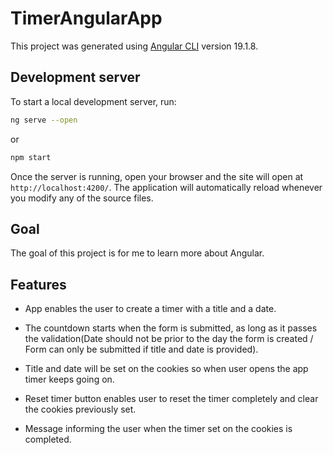 # TimerAngularApp

This project was generated using [Angular CLI](https://github.com/angular/angular-cli) version 19.1.8.

## Development server

To start a local development server, run:

```bash
ng serve --open
```

or

```bash
npm start
```

Once the server is running, open your browser and the site will open at `http://localhost:4200/`. The application will automatically reload whenever you modify any of the source files.

## Goal

The goal of this project is for me to learn more about Angular.

## Features

- App enables the user to create a timer with a title and a date. 

- The countdown starts when the form is submitted, as long as it passes the validation(Date should not be prior to the day the form is created / Form can only be submitted if title and date is provided).

- Title and date will be set on the cookies so when user opens the app timer keeps going on.

- Reset timer button enables user to reset the timer completely and clear the cookies previously set.

- Message informing the user when the timer set on the cookies is completed.
